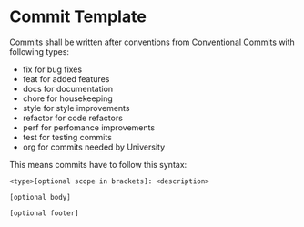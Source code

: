 # Commit Template
Commits shall be written after conventions from [Conventional Commits](https://www.conventionalcommits.org/en/v1.0.0/) with following types:
 - fix for bug fixes
 - feat for added features
 - docs for documentation
 - chore for housekeeping
 - style for style improvements
 - refactor for code refactors
 - perf for perfomance improvements 
 - test for testing commits
 - org for commits needed by University
 
This means commits have to follow this syntax:
```
<type>[optional scope in brackets]: <description>

[optional body]

[optional footer]
```